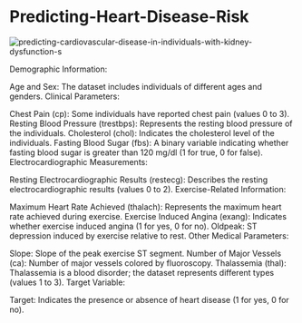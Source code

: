 # Predicting-Heart-Disease-Risk

![predicting-cardiovascular-disease-in-individuals-with-kidney-dysfunction-s](https://github.com/ShubhamPandeyHO/Predicting-Heart-Disease-Risk/assets/122806275/fa6dd495-a5f9-4cd9-b155-f943648e3a6c)


Demographic Information:

Age and Sex: The dataset includes individuals of different ages and genders.
Clinical Parameters:

Chest Pain (cp): Some individuals have reported chest pain (values 0 to 3).
Resting Blood Pressure (trestbps): Represents the resting blood pressure of the individuals.
Cholesterol (chol): Indicates the cholesterol level of the individuals.
Fasting Blood Sugar (fbs): A binary variable indicating whether fasting blood sugar is greater than 120 mg/dl (1 for true, 0 for false).
Electrocardiographic Measurements:

Resting Electrocardiographic Results (restecg): Describes the resting electrocardiographic results (values 0 to 2).
Exercise-Related Information:

Maximum Heart Rate Achieved (thalach): Represents the maximum heart rate achieved during exercise.
Exercise Induced Angina (exang): Indicates whether exercise induced angina (1 for yes, 0 for no).
Oldpeak: ST depression induced by exercise relative to rest.
Other Medical Parameters:

Slope: Slope of the peak exercise ST segment.
Number of Major Vessels (ca): Number of major vessels colored by fluoroscopy.
Thalassemia (thal): Thalassemia is a blood disorder; the dataset represents different types (values 1 to 3).
Target Variable:

Target: Indicates the presence or absence of heart disease (1 for yes, 0 for no).

